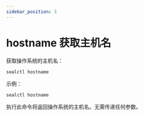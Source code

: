```yaml
---
sidebar_position: 3
---
```



# hostname 获取主机名

获取操作系统的主机名：

```shell
sealctl hostname
```

示例：

```shell
sealctl hostname
```

执行此命令将返回操作系统的主机名。无需传递任何参数。